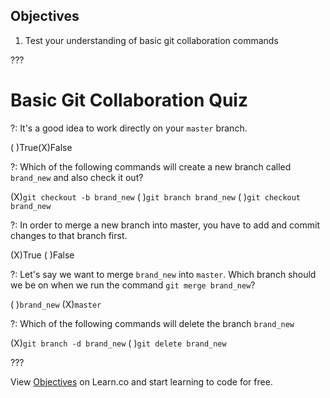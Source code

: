 ## Objectives

1. Test your understanding of basic git collaboration commands

???

# Basic Git Collaboration Quiz

?: It's a good idea to work directly on your `master` branch.

( )True(X)False

?: Which of the following commands will create a new branch called `brand_new` and also check it out?

(X)`git checkout -b brand_new` ( )`git branch brand_new` ( )`git checkout brand_new`

?: In order to merge a new branch into master, you have to add and commit changes to that branch first.

(X)True ( )False

?: Let's say we want to merge `brand_new` into `master`. Which branch should we be on when we run the command `git merge brand_new`?

( )`brand_new` (X)`master`


?: Which of the following commands will delete the branch `brand_new`

(X)`git branch -d brand_new` ( )`git delete brand_new`

???

<p data-visibility='hidden'>View <a href='https://learn.co/lessons/git-collaboration-quiz' title='Objectives'>Objectives</a> on Learn.co and start learning to code for free.</p>
